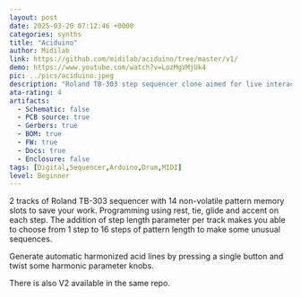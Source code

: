```yaml
---
layout: post
date: 2025-03-20 07:12:46 +0000
categories: synths
title: "Aciduino"
author: Midilab
link: https://github.com/midilab/aciduino/tree/master/v1/
demo: https://www.youtube.com/watch?v=LozMgVMjUk4
pic: ../pics/aciduino.jpeg
description: "Roland TB-303 step sequencer clone aimed for live interaction"
ata-rating: 4
artifacts:
  - Schematic: false
  - PCB source: true
  - Gerbers: true
  - BOM: true
  - FW: true
  - Docs: true
  - Enclosure: false
tags: [Digital,Sequencer,Arduino,Drum,MIDI]
level: Beginner
---
```


2 tracks of Roland TB-303 sequencer with 14 non-volatile pattern memory slots to save your work. Programming using rest, tie, glide and accent on each step. The addition of step length parameter per track makes you able to choose from 1 step to 16 steps of pattern length to make some unusual sequences.

Generate automatic harmonized acid lines by pressing a single button and twist some harmonic parameter knobs.

There is also V2 available in the same repo.